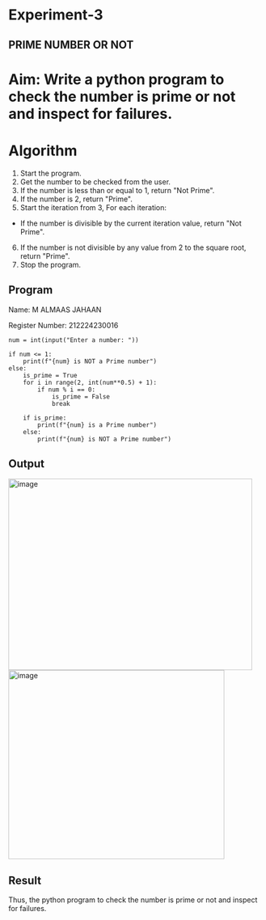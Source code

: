 # Experiment-3
## PRIME NUMBER OR NOT

# Aim: Write a python program to check the number is prime or not and inspect for failures. 

# Algorithm
1. Start the program.
2. Get the number to be checked from the user.
3. If the number is less than or equal to 1, return "Not Prime".
4. If the number is 2, return "Prime".
5. Start the iteration from 3, For each iteration:
 - If the number is divisible by the current iteration value, return "Not Prime".
6. If the number is not divisible by any value from 2 to the square root, return "Prime".
7. Stop the program. 

## Program
Name: M ALMAAS JAHAAN 

Register Number: 212224230016
```
num = int(input("Enter a number: "))

if num <= 1:
    print(f"{num} is NOT a Prime number")
else:
    is_prime = True
    for i in range(2, int(num**0.5) + 1):
        if num % i == 0:
            is_prime = False
            break

    if is_prime:
        print(f"{num} is a Prime number")
    else:
        print(f"{num} is NOT a Prime number")

```

## Output
<img width="482" height="379" alt="image" src="https://github.com/user-attachments/assets/c9d3e2d2-fab1-4827-9641-d35e2583655c" />
<img width="427" height="374" alt="image" src="https://github.com/user-attachments/assets/4b6f722d-1ac9-4177-b7a1-7e2408686b68" />

## Result
Thus, the python program to check the number is prime or not and inspect for failures. 
